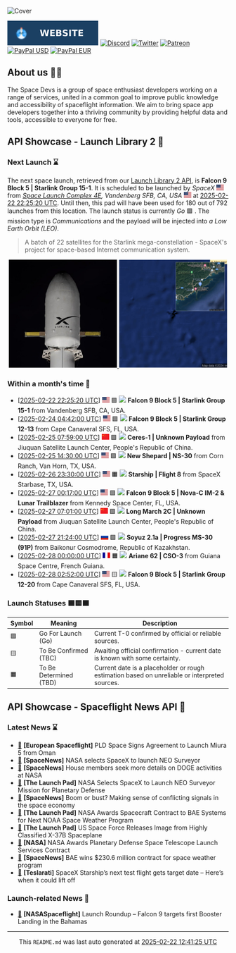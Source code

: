 ![Cover](https://raw.githubusercontent.com/TheSpaceDevs/Tutorials/main/assets/tsd_cover.png)


[![Website](https://raw.githubusercontent.com/TheSpaceDevs/Tutorials/e36b2c250ce7fcd4a801c1ed6cb1f9f9d031696b/assets/badge_tsd_website.svg)](https://thespacedevs.com/)
[![Discord](https://img.shields.io/badge/Discord-%237289DA.svg?style=for-the-badge&logo=discord&logoColor=white)](https://discord.gg/p7ntkNA)
[![Twitter](https://img.shields.io/badge/Twitter-%231DA1F2.svg?style=for-the-badge&logo=Twitter&logoColor=white)](https://twitter.com/TheSpaceDevs)
[![Patreon](https://img.shields.io/badge/Patreon-F96854?style=for-the-badge&logo=patreon&logoColor=white)](https://www.patreon.com/TheSpaceDevs)
[![PayPal USD](https://img.shields.io/badge/PayPal-00457C?style=for-the-badge&logo=paypal&logoColor=white&label=USD)](https://www.paypal.com/donate/?hosted_button_id=UCPX4EL6E9JFA)
[![PayPal EUR](https://img.shields.io/badge/PayPal-00457C?style=for-the-badge&logo=paypal&logoColor=white&label=EUR)](https://www.paypal.com/donate/?hosted_button_id=5S7MGGWJJBHL6)

## About us 🧑‍🚀
The Space Devs is a group of space enthusiast developers working on a range of
services, united in a common goal to improve public knowledge and accessibility
of spaceflight information. We aim to bring space app developers together into a
thriving community by providing helpful data and tools, accessible to everyone
for free.

## API Showcase - Launch Library 2 🚀

### Next Launch ⌛
The next space launch, retrieved from our
<a href="https://thespacedevs.com/llapi">Launch Library 2 API</a>, is
**Falcon 9 Block 5 | Starlink Group 15-1**. It is scheduled to be launched by *SpaceX*
<img width="17" src="https://raw.githubusercontent.com/lipis/flag-icons/main/flags/4x3/us.svg" />
from *<a href="https://en.wikipedia.org/wiki/Vandenberg_Space_Launch_Complex_4#SLC-4E">Space Launch Complex 4E</a>, Vandenberg SFB, CA, USA*
<img width="17" src="https://raw.githubusercontent.com/lipis/flag-icons/main/flags/4x3/us.svg" />
at <a href="https://www.timeanddate.com/worldclock/fixedtime.html?iso=20250222T222520">2025-02-22 22:25:20 UTC</a>.  Until
then, this pad will have been used for 180
out of 792 launches from this location. The launch status is currently
*Go* 🟩 . The mission type is
*Communications* and the payload will be injected
into *a Low Earth Orbit
(LEO)*.
<br>
<blockquote>
  A batch of 22 satellites for the Starlink mega-constellation - SpaceX's project for space-based Internet communication system.
</blockquote>

<p float="left" align="center">
  <a href="https://en.wikipedia.org/wiki/Falcon_9" >
    <img alt="launch-image" width="49%" src="profile/cache/launch_image.png" />
  </a>
  <a href="https://www.google.com/maps?q=34.632,-120.611" >
    <img alt="pad-location" width="49%" src="profile/cache/new_pad_image.png"  />
  </a>
</p>

### Within a month's time 📅
- \[<a href="https://www.timeanddate.com/worldclock/fixedtime.html?iso=20250222T222520">2025-02-22 22:25:20 UTC</a>\]  <img width="17" src="https://raw.githubusercontent.com/lipis/flag-icons/main/flags/4x3/us.svg" /> 🟩  <a href="https://www.google.com/calendar/render?action=TEMPLATE&text=Falcon 9 Block 5 | Starlink Group 15-1&location=Vandenberg SFB, CA, USA&dates=20250222T222520Z%2F20250223T011040Z"><img border="0" width="15" src="https://upload.wikimedia.org/wikipedia/commons/a/a5/Google_Calendar_icon_%282020%29.svg"></a> **Falcon 9 Block 5 | Starlink Group 15-1** from Vandenberg SFB, CA, USA.
- \[<a href="https://www.timeanddate.com/worldclock/fixedtime.html?iso=20250224T044200">2025-02-24 04:42:00 UTC</a>\]  <img width="17" src="https://raw.githubusercontent.com/lipis/flag-icons/main/flags/4x3/us.svg" /> 🟩  <a href="https://www.google.com/calendar/render?action=TEMPLATE&text=Falcon 9 Block 5 | Starlink Group 12-13&location=Cape Canaveral SFS, FL, USA&dates=20250224T044200Z%2F20250224T084200Z"><img border="0" width="15" src="https://upload.wikimedia.org/wikipedia/commons/a/a5/Google_Calendar_icon_%282020%29.svg"></a> **Falcon 9 Block 5 | Starlink Group 12-13** from Cape Canaveral SFS, FL, USA.
- \[<a href="https://www.timeanddate.com/worldclock/fixedtime.html?iso=20250225T075900">2025-02-25 07:59:00 UTC</a>\]  <img width="17" src="https://raw.githubusercontent.com/lipis/flag-icons/main/flags/4x3/cn.svg" /> 🟩  <a href="https://www.google.com/calendar/render?action=TEMPLATE&text=Ceres-1 | Unknown Payload&location=Jiuquan Satellite Launch Center, People&#x27;s Republic of China&dates=20250225T075900Z%2F20250225T084600Z"><img border="0" width="15" src="https://upload.wikimedia.org/wikipedia/commons/a/a5/Google_Calendar_icon_%282020%29.svg"></a> **Ceres-1 | Unknown Payload** from Jiuquan Satellite Launch Center, People's Republic of China.
- \[<a href="https://www.timeanddate.com/worldclock/fixedtime.html?iso=20250225T143000">2025-02-25 14:30:00 UTC</a>\]  <img width="17" src="https://raw.githubusercontent.com/lipis/flag-icons/main/flags/4x3/us.svg" /> 🟩  <a href="https://www.google.com/calendar/render?action=TEMPLATE&text=New Shepard | NS-30&location=Corn Ranch, Van Horn, TX, USA&dates=20250225T143000Z%2F20250225T223000Z"><img border="0" width="15" src="https://upload.wikimedia.org/wikipedia/commons/a/a5/Google_Calendar_icon_%282020%29.svg"></a> **New Shepard | NS-30** from Corn Ranch, Van Horn, TX, USA.
- \[<a href="https://www.timeanddate.com/worldclock/fixedtime.html?iso=20250226T233000">2025-02-26 23:30:00 UTC</a>\]  <img width="17" src="https://raw.githubusercontent.com/lipis/flag-icons/main/flags/4x3/us.svg" /> 🟧  <a href="https://www.google.com/calendar/render?action=TEMPLATE&text=Starship | Flight 8&location=SpaceX Starbase, TX, USA&dates=20250226T233000Z%2F20250227T010900Z"><img border="0" width="15" src="https://upload.wikimedia.org/wikipedia/commons/a/a5/Google_Calendar_icon_%282020%29.svg"></a> **Starship | Flight 8** from SpaceX Starbase, TX, USA.
- \[<a href="https://www.timeanddate.com/worldclock/fixedtime.html?iso=20250227T001700">2025-02-27 00:17:00 UTC</a>\]  <img width="17" src="https://raw.githubusercontent.com/lipis/flag-icons/main/flags/4x3/us.svg" /> 🟩  <a href="https://www.google.com/calendar/render?action=TEMPLATE&text=Falcon 9 Block 5 | Nova-C IM-2 &amp; Lunar Trailblazer&location=Kennedy Space Center, FL, USA&dates=20250227T001700Z%2F20250227T001700Z"><img border="0" width="15" src="https://upload.wikimedia.org/wikipedia/commons/a/a5/Google_Calendar_icon_%282020%29.svg"></a> **Falcon 9 Block 5 | Nova-C IM-2 & Lunar Trailblazer** from Kennedy Space Center, FL, USA.
- \[<a href="https://www.timeanddate.com/worldclock/fixedtime.html?iso=20250227T070100">2025-02-27 07:01:00 UTC</a>\]  <img width="17" src="https://raw.githubusercontent.com/lipis/flag-icons/main/flags/4x3/cn.svg" /> 🟩  <a href="https://www.google.com/calendar/render?action=TEMPLATE&text=Long March 2C | Unknown Payload&location=Jiuquan Satellite Launch Center, People&#x27;s Republic of China&dates=20250227T070100Z%2F20250227T072900Z"><img border="0" width="15" src="https://upload.wikimedia.org/wikipedia/commons/a/a5/Google_Calendar_icon_%282020%29.svg"></a> **Long March 2C | Unknown Payload** from Jiuquan Satellite Launch Center, People's Republic of China.
- \[<a href="https://www.timeanddate.com/worldclock/fixedtime.html?iso=20250227T212400">2025-02-27 21:24:00 UTC</a>\]  <img width="17" src="https://raw.githubusercontent.com/lipis/flag-icons/main/flags/4x3/ru.svg" /> 🟩  <a href="https://www.google.com/calendar/render?action=TEMPLATE&text=Soyuz 2.1a | Progress MS-30 (91P)&location=Baikonur Cosmodrome, Republic of Kazakhstan&dates=20250227T212400Z%2F20250227T212400Z"><img border="0" width="15" src="https://upload.wikimedia.org/wikipedia/commons/a/a5/Google_Calendar_icon_%282020%29.svg"></a> **Soyuz 2.1a | Progress MS-30 (91P)** from Baikonur Cosmodrome, Republic of Kazakhstan.
- \[<a href="https://www.timeanddate.com/worldclock/fixedtime.html?iso=20250228T000000">2025-02-28 00:00:00 UTC</a>\]  <img width="17" src="https://raw.githubusercontent.com/lipis/flag-icons/main/flags/4x3/fr.svg" /> 🟧  <a href="https://www.google.com/calendar/render?action=TEMPLATE&text=Ariane 62 | CSO-3&location=Guiana Space Centre, French Guiana&dates=20250228T000000Z%2F20250228T000000Z"><img border="0" width="15" src="https://upload.wikimedia.org/wikipedia/commons/a/a5/Google_Calendar_icon_%282020%29.svg"></a> **Ariane 62 | CSO-3** from Guiana Space Centre, French Guiana.
- \[<a href="https://www.timeanddate.com/worldclock/fixedtime.html?iso=20250228T025200">2025-02-28 02:52:00 UTC</a>\]  <img width="17" src="https://raw.githubusercontent.com/lipis/flag-icons/main/flags/4x3/us.svg" /> 🟨  <a href="https://www.google.com/calendar/render?action=TEMPLATE&text=Falcon 9 Block 5 | Starlink Group 12-20&location=Cape Canaveral SFS, FL, USA&dates=20250228T025200Z%2F20250228T072300Z"><img border="0" width="15" src="https://upload.wikimedia.org/wikipedia/commons/a/a5/Google_Calendar_icon_%282020%29.svg"></a> **Falcon 9 Block 5 | Starlink Group 12-20** from Cape Canaveral SFS, FL, USA.


### Launch Statuses 🟩🟨🟧
<p align="center">
    <table class="tg">
    <thead>
      <tr>
        <th class="tg-0pky">Symbol</th>
        <th class="tg-0pky">Meaning</th>
        <th class="tg-0pky">Description</th>
      </tr>
    </thead>
    <tbody>
      <tr>
        <td class="tg-0pky">🟩</td>
        <td class="tg-0pky">Go For Launch (Go)</td>
        <td class="tg-0pky">Current T-0 confirmed by official or reliable sources.</td>
      </tr>
      <tr>
        <td class="tg-0pky">🟨</td>
        <td class="tg-0pky">To Be Confirmed (TBC)</td>
        <td class="tg-0pky">Awaiting official confirmation - current date is known with some certainty.</td>
      </tr>
      <tr>
        <td class="tg-0pky">🟧</td>
        <td class="tg-0pky">To Be Determined (TBD)</td>
        <td class="tg-0pky">Current date is a placeholder or rough estimation based on unreliable or interpreted sources.</td>
      </tr>
    </tbody>
    </table>
</p>

## API Showcase - Spaceflight News API 📰

### Latest News ⌛
- <a href="https://europeanspaceflight.com/pld-space-signs-agreement-to-launch-miura-5-from-oman/" >🔗</a> **[European Spaceflight]** PLD Space Signs Agreement to Launch Miura 5 from Oman
- <a href="https://spacenews.com/nasa-selects-spacex-to-launch-neo-surveyor/" >🔗</a> **[SpaceNews]** NASA selects SpaceX to launch NEO Surveyor
- <a href="https://spacenews.com/house-members-seek-more-details-on-doge-activities-at-nasa/" >🔗</a> **[SpaceNews]** House members seek more details on DOGE activities at NASA
- <a href="https://tlpnetwork.com/news/policy-and-finance/nasa-selects-spacex-to-launch-planetary-defense-neo-surveyor-mission" >🔗</a> **[The Launch Pad]** NASA Selects SpaceX to Launch NEO Surveyor Mission for Planetary Defense
- <a href="https://spacenews.com/boom-or-bust-making-sense-of-conflicting-signals-in-the-space-economy/" >🔗</a> **[SpaceNews]** Boom or bust? Making sense of conflicting signals in the space economy
- <a href="https://tlpnetwork.com/news/policy-and-finance/nasa-awards-spacecraft-contract-to-bae-systems-for-next-noaa-space-weather-program" >🔗</a> **[The Launch Pad]** NASA Awards Spacecraft Contract to BAE Systems for Next NOAA Space Weather Program
- <a href="https://tlpnetwork.com/news/in-space/us-space-force-releases-image-from-highly-classified-x-37b-spaceplane" >🔗</a> **[The Launch Pad]** US Space Force Releases Image from Highly Classified X-37B Spaceplane
- <a href="https://www.nasa.gov/news-release/nasa-awards-planetary-defense-space-telescope-launch-services-contract/" >🔗</a> **[NASA]** NASA Awards Planetary Defense Space Telescope Launch Services Contract
- <a href="https://spacenews.com/bae-wins-230-6-million-contract-for-space-weather-program/" >🔗</a> **[SpaceNews]** BAE wins $230.6 million contract for space weather program
- <a href="https://www.teslarati.com/spacex-starships-next-test-flight-gets-target-date-heres-when-it-could-lift-off/" >🔗</a> **[Teslarati]** SpaceX Starship’s next test flight gets target date – Here’s when it could lift off


### Launch-related News 🚀

- <a href="https://www.nasaspaceflight.com/2025/02/launch-roundup-021725/" >🔗</a> **[NASASpaceflight]** Launch Roundup – Falcon 9 targets first Booster Landing in the Bahamas


<hr>
  <div align="center">
  This <code>README.md</code> was last auto generated at <a href="https://www.timeanddate.com/worldclock/fixedtime.html?iso=20250222T124125">2025-02-22 12:41:25 UTC</a>
  <br>
  <!-- <a href="https://medium.com/@g.h.garrett" target="_blank">Learn to add space launches to your profile here!</a> -->
</div>
